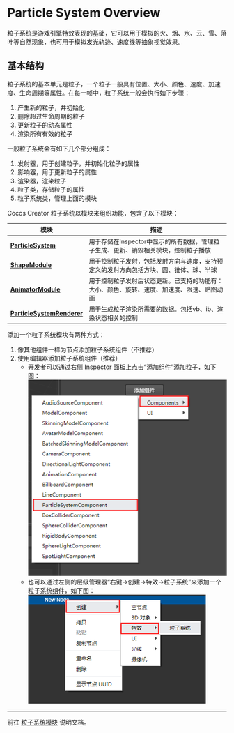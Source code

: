 # Particle System Overview
粒子系统是游戏引擎特效表现的基础，它可以用于模拟的火、烟、水、云、雪、落叶等自然现象，也可用于模拟发光轨迹、速度线等抽象视觉效果。
## 基本结构
粒子系统的基本单元是粒子，一个粒子一般具有位置、大小、颜色、速度、加速度、生命周期等属性。在每一帧中，粒子系统一般会执行如下步骤：
1. 产生新的粒子，并初始化
2. 删除超过生命周期的粒子
3. 更新粒子的动态属性
4. 渲染所有有效的粒子

一般粒子系统会有如下几个部分组成：
1. 发射器，用于创建粒子，并初始化粒子的属性
2. 影响器，用于更新粒子的属性
3. 渲染器，渲染粒子
4. 粒子类，存储粒子的属性
5. 粒子系统类，管理上面的模块


Cocos Creator 粒子系统以模块来组织功能，包含了以下模块：

模块 | 描述
---|---
[**ParticleSystem**](main-module.md) | 用于存储在Inspector中显示的所有数据，管理粒子生成、更新、销毁相关模块，控制粒子播放
[**ShapeModule**](emitter.md) | 用于控制粒子发射，包括发射方向与速度，支持预定义的发射方向包括方块、圆、锥体、球、半球
[**AnimatorModule**](module.md) |  用于控制粒子发射后状态更新。已支持的功能有：大小、颜色、旋转、速度、加速度、限速、贴图动画
[**ParticleSystemRenderer**](renderer.md) |  用于生成粒子渲染所需要的数据。包括vb、ib、渲染状态相关的控制

添加一个粒子系统模块有两种方式：
1. 像其他组件一样为节点添加粒子系统组件（不推荐）
2. 使用编辑器添加粒子系统组件（推荐）
   - 开发者可以通过右侧 Inspector 面板上点击“添加组件”添加粒子，如下图：
   ![](particle-system/new_ParticleSystemComponent.png)
   - 也可以通过左侧的层级管理器“右键->创建->特效->粒子系统”来添加一个粒子系统组件，如下图：
   ![](particle-system/new_ParticleSystemComponent_node.png)

---

前往 [粒子系统模块](module.md) 说明文档。
